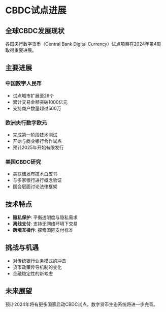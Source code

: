 # CBDC试点进展

## 全球CBDC发展现状
各国央行数字货币（Central Bank Digital Currency）试点项目在2024年第4周取得重要进展。

## 主要进展

### 中国数字人民币
- 试点城市扩展至26个
- 累计交易金额突破1000亿元
- 支持商户数量超过500万

### 欧洲央行数字欧元
- 完成第一阶段技术测试
- 开始与商业银行合作试点
- 预计2025年开始有限发行

### 美国CBDC研究
- 美联储发布技术白皮书
- 与多家银行进行概念验证
- 国会层面讨论法律框架

## 技术特点
- **隐私保护**: 平衡透明度与隐私需求
- **离线支付**: 支持无网络环境下交易
- **跨境互操作**: 探索国际支付标准

## 挑战与机遇
- 对传统银行业务模式的冲击
- 货币政策传导机制的变化
- 金融稳定性的新考虑

## 未来展望
预计2024年将有更多国家启动CBDC试点，数字货币生态系统将进一步完善。 